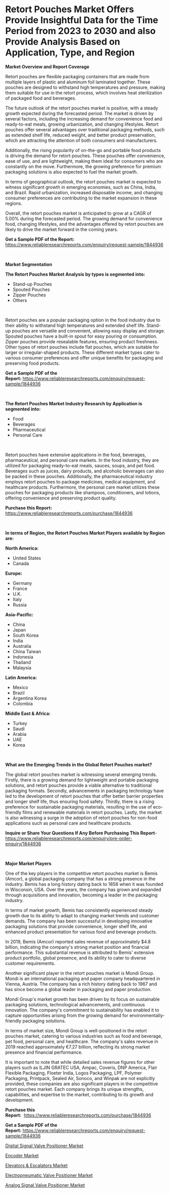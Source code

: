 <p><h1>Retort Pouches Market Offers Provide Insightful Data for the Time Period from 2023 to 2030 and also Provide Analysis Based on Application, Type, and Region</h1></p><p><strong>Market Overview and Report Coverage</strong></p>
<p><p>Retort pouches are flexible packaging containers that are made from multiple layers of plastic and aluminum foil laminated together. These pouches are designed to withstand high temperatures and pressure, making them suitable for use in the retort process, which involves heat sterilization of packaged food and beverages.</p><p>The future outlook of the retort pouches market is positive, with a steady growth expected during the forecasted period. The market is driven by several factors, including the increasing demand for convenience food and ready-to-eat meals, growing urbanization, and changing lifestyles. Retort pouches offer several advantages over traditional packaging methods, such as extended shelf life, reduced weight, and better product preservation, which are attracting the attention of both consumers and manufacturers.</p><p>Additionally, the rising popularity of on-the-go and portable food products is driving the demand for retort pouches. These pouches offer convenience, ease of use, and are lightweight, making them ideal for consumers who are constantly on the move. Furthermore, the growing preference for premium packaging solutions is also expected to fuel the market growth.</p><p>In terms of geographical outlook, the retort pouches market is expected to witness significant growth in emerging economies, such as China, India, and Brazil. Rapid urbanization, increased disposable income, and changing consumer preferences are contributing to the market expansion in these regions.</p><p>Overall, the retort pouches market is anticipated to grow at a CAGR of 5.00% during the forecasted period. The growing demand for convenience food, changing lifestyles, and the advantages offered by retort pouches are likely to drive the market forward in the coming years.</p></p>
<p><strong>Get a Sample PDF of the Report:</strong> <a href="https://www.reliableresearchreports.com/enquiry/request-sample/1844936">https://www.reliableresearchreports.com/enquiry/request-sample/1844936</a></p>
<p>&nbsp;</p>
<p><strong>Market Segmentation</strong></p>
<p><strong>The Retort Pouches Market Analysis by types is segmented into:</strong></p>
<p><ul><li>Stand-up Pouches</li><li>Spouted Pouches</li><li>Zipper Pouches</li><li>Others</li></ul></p>
<p>&nbsp;</p>
<p><p>Retort pouches are a popular packaging option in the food industry due to their ability to withstand high temperatures and extended shelf life. Stand-up pouches are versatile and convenient, allowing easy display and storage. Spouted pouches have a built-in spout for easy pouring or consumption. Zipper pouches provide resealable features, ensuring product freshness. Other types of retort pouches include flat pouches, which are suitable for larger or irregular-shaped products. These different market types cater to various consumer preferences and offer unique benefits for packaging and preserving food products.</p></p>
<p><strong>Get a Sample PDF of the Report:</strong>&nbsp;<a href="https://www.reliableresearchreports.com/enquiry/request-sample/1844936">https://www.reliableresearchreports.com/enquiry/request-sample/1844936</a></p>
<p>&nbsp;</p>
<p><strong>The Retort Pouches Market Industry Research by Application is segmented into:</strong></p>
<p><ul><li>Food</li><li>Beverages</li><li>Pharmaceutical</li><li>Personal Care</li></ul></p>
<p>&nbsp;</p>
<p><p>Retort pouches have extensive applications in the food, beverages, pharmaceutical, and personal care markets. In the food industry, they are utilized for packaging ready-to-eat meals, sauces, soups, and pet food. Beverages such as juices, dairy products, and alcoholic beverages can also be packed in these pouches. Additionally, the pharmaceutical industry employs retort pouches to package medicines, medical equipment, and healthcare products. Furthermore, the personal care market utilizes these pouches for packaging products like shampoos, conditioners, and lotions, offering convenience and preserving product quality.</p></p>
<p><strong>Purchase this Report:</strong>&nbsp; <a href="https://www.reliableresearchreports.com/purchase/1844936">https://www.reliableresearchreports.com/purchase/1844936</a></p>
<p>&nbsp;</p>
<p><strong>In terms of Region, the Retort Pouches Market Players available by Region are:</strong></p>
<p>
    <p> <strong> North America: </strong>
        <ul>
            <li>United States</li>
            <li>Canada</li>
        </ul>
        </p> 
    <p> <strong> Europe: </strong>
        <ul>
            <li>Germany</li>
            <li>France</li>
            <li>U.K.</li>
            <li>Italy</li>
            <li>Russia</li>
        </ul>
        </p> 
    <p> <strong> Asia-Pacific: </strong>
        <ul>
            <li>China</li>
            <li>Japan</li>
            <li>South Korea</li>
            <li>India</li>
            <li>Australia</li>
            <li>China Taiwan</li>
            <li>Indonesia</li>
            <li>Thailand</li>
            <li>Malaysia</li>
        </ul>
        </p> 
    <p> <strong> Latin America: </strong>
        <ul>
            <li>Mexico</li>
            <li>Brazil</li>
            <li>Argentina Korea</li>
            <li>Colombia</li>
        </ul>
        </p> 
    <p> <strong> Middle East & Africa: </strong>
        <ul>
            <li>Turkey</li>
            <li>Saudi</li>
            <li>Arabia</li>
            <li>UAE</li>
            <li>Korea</li>
        </ul>
    </p>
    </p>
<p>&nbsp;</p>
<p><strong>What are the Emerging Trends in the Global Retort Pouches market?</strong></p>
<p><p>The global retort pouches market is witnessing several emerging trends. Firstly, there is a growing demand for lightweight and portable packaging solutions, and retort pouches provide a viable alternative to traditional packaging formats. Secondly, advancements in packaging technology have led to the development of retort pouches that offer better barrier properties and longer shelf life, thus ensuring food safety. Thirdly, there is a rising preference for sustainable packaging materials, resulting in the use of eco-friendly films and renewable materials in retort pouches. Lastly, the market is also witnessing a surge in the adoption of retort pouches for non-food applications such as personal care and healthcare products.</p></p>
<p><strong>Inquire or Share Your Questions If Any Before Purchasing This Report</strong>- <a href="https://www.reliableresearchreports.com/enquiry/pre-order-enquiry/1844936">https://www.reliableresearchreports.com/enquiry/pre-order-enquiry/1844936</a></p>
<p>&nbsp;</p>
<p><strong>Major Market Players</strong></p>
<p><p>One of the key players in the competitive retort pouches market is Bemis (Amcor), a global packaging company that has a strong presence in the industry. Bemis has a long history dating back to 1858 when it was founded in Wisconsin, USA. Over the years, the company has grown and expanded through acquisitions and innovation, becoming a leader in the packaging industry.</p><p>In terms of market growth, Bemis has consistently experienced steady growth due to its ability to adapt to changing market trends and customer demands. The company has been successful in developing innovative packaging solutions that provide convenience, longer shelf life, and enhanced product presentation for various food and beverage products.</p><p>In 2019, Bemis (Amcor) reported sales revenue of approximately $4.8 billion, indicating the company's strong market position and financial performance. This substantial revenue is attributed to Bemis' extensive product portfolio, global presence, and its ability to cater to diverse customer requirements.</p><p>Another significant player in the retort pouches market is Mondi Group. Mondi is an international packaging and paper company headquartered in Vienna, Austria. The company has a rich history dating back to 1967 and has since become a global leader in packaging and paper production.</p><p>Mondi Group's market growth has been driven by its focus on sustainable packaging solutions, technological advancements, and continuous innovation. The company's commitment to sustainability has enabled it to capture opportunities arising from the growing demand for environmentally-friendly packaging solutions.</p><p>In terms of market size, Mondi Group is well-positioned in the retort pouches market, catering to various industries such as food and beverage, pet food, personal care, and healthcare. The company's sales revenue in 2019 reached approximately €7.27 billion, reflecting its strong market presence and financial performance.</p><p>It is important to note that while detailed sales revenue figures for other players such as ILJIN GRATEC USA, Ampac, Coveris, DNP America, Flair Flexible Packaging, Floeter India, Logos Packaging, LPF, Polymer Packaging, Printpack, Sealed Air, Sonoco, and Winpak are not explicitly provided, these companies are also significant players in the competitive retort pouches market. Each company brings its unique strengths, capabilities, and expertise to the market, contributing to its growth and development.</p></p>
<p><strong>Purchase this Report:</strong>&nbsp;&nbsp;<a href="https://www.reliableresearchreports.com/purchase/1844936">https://www.reliableresearchreports.com/purchase/1844936</a></p>
<p></p>
<p><strong>Get a Sample PDF of the Report:</strong>&nbsp;<a href="https://www.reliableresearchreports.com/enquiry/request-sample/1844936">https://www.reliableresearchreports.com/enquiry/request-sample/1844936</a></p>
<p><p><a href="https://www.linkedin.com/pulse/digital-signal-valve-positioner-market-size-share-amp-trends-vntce/">Digital Signal Valve Positioner Market</a></p><p><a href="https://medium.com/@beauhagenes2023/encoder-market-trends-and-market-analysis-forecasted-for-period-2023-2030-f41158c9fbcb">Encoder Market</a></p><p><a href="https://medium.com/@odellernser/elevators-amp-escalators-market-competitive-analysis-market-trends-and-forecast-to-2030-fd729d5a9b06">Elevators & Escalators Market</a></p><p><a href="https://www.linkedin.com/pulse/electropneumatic-valve-positioner-market-size-growth-forecast-7ydae/">Electropneumatic Valve Positioner Market</a></p><p><a href="https://www.linkedin.com/pulse/analog-signal-valve-positioner-market-size-growth-forecast-8ge9e/">Analog Signal Valve Positioner Market</a></p></p>
